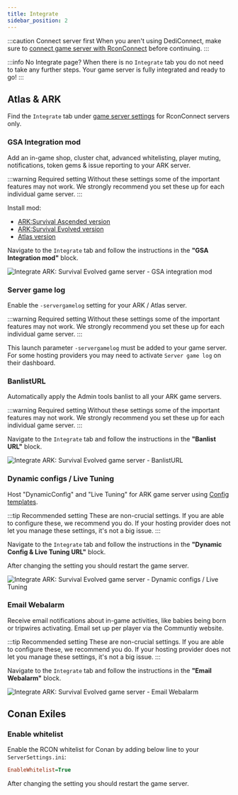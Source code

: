 ```yaml
---
title: Integrate
sidebar_position: 2
---
```


:::caution Connect server first
When you aren't using DediConnect, make sure to [connect game server with RconConnect](/getting_started/rconconnect/getting_started) before continuing.
:::

:::info No Integrate page?
When there is no `Integrate` tab you do not need to take any further steps. Your game server is fully integrated and ready to go!
:::

## Atlas & ARK

Find the `Integrate` tab under [game server settings](/dashboard/game_servers/getting_started#settings) for RconConnect servers only.


### GSA Integration mod
Add an in-game shop, cluster chat, advanced whitelisting, player muting, notifications, token gems & issue reporting to your ARK server.

:::warning Required setting
Without these settings some of the important features may not work. We strongly recommend you set these up for each individual game server.
:::

Install mod:
- [ARK:Survival Ascended version](https://www.curseforge.com/members/gameserverapp/projects)
- [ARK:Survival Evolved version](https://steamcommunity.com/sharedfiles/filedetails/?id=2107956699)
- [Atlas version](https://steamcommunity.com/sharedfiles/filedetails/?id=2108685945)

Navigate to the `Integrate` tab and follow the instructions in the __"GSA Integration mod"__ block.

![Integrate ARK: Survival Evolved game server - GSA integration mod](/img/getting_started/rconconnect/integrate/ark_atlas_integration_mod.jpg)

### Server game log
Enable the `-servergamelog` setting for your ARK / Atlas server.

:::warning Required setting
Without these settings some of the important features may not work. We strongly recommend you set these up for each individual game server.
:::

This launch parameter `-servergamelog` must be added to your game server.\
For some hosting providers you may need to activate `Server game log` on their dashboard. 


### BanlistURL
Automatically apply the Admin tools banlist to all your ARK game servers.

:::warning Required setting
Without these settings some of the important features may not work. We strongly recommend you set these up for each individual game server.
:::

Navigate to the `Integrate` tab and follow the instructions in the __"Banlist URL"__ block.

![Integrate ARK: Survival Evolved game server - BanlistURL](/img/getting_started/rconconnect/integrate/ark_atlas_banlisturl.jpg)

### Dynamic configs / Live Tuning
Host "DynamicConfig" and "Live Tuning" for ARK game server using [Config templates](/dashboard/game_servers/config_templates#game-config).

:::tip Recommended setting
These are non-crucial settings. If you are able to configure these, we recommend you do. If your hosting provider does not let you manage these settings, it's not a big issue.
:::

Navigate to the `Integrate` tab and follow the instructions in the __"Dynamic Config & Live Tuning URL"__ block.

After changing the setting you should restart the game server.

![Integrate ARK: Survival Evolved game server - Dynamic configs / Live Tuning](/img/getting_started/rconconnect/integrate/ark_atlas_dynamicconfig_live_tuning_url.jpg)

### Email Webalarm
Receive email notifications about in-game activities, like babies being born or tripwires activating. Email set up per player via the Communtiy website.

:::tip Recommended setting
These are non-crucial settings. If you are able to configure these, we recommend you do. If your hosting provider does not let you manage these settings, it's not a big issue.
:::

Navigate to the `Integrate` tab and follow the instructions in the __"Email Webalarm"__ block.

![Integrate ARK: Survival Evolved game server - Email Webalarm](/img/getting_started/rconconnect/integrate/ark_atlas_email_webalarm.jpg)


## Conan Exiles

### Enable whitelist

Enable the RCON whitelist for Conan by adding below line to your `ServerSettings.ini`:
```ini
EnableWhitelist=True
```

After changing the setting you should restart the game server.
